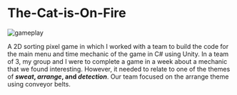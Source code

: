 # The-Cat-is-On-Fire
![gameplay](https://github.com/angela-rodriguezz/The-Cat-is-On-Fire/blob/master/cat%20game.gif?raw=true)

A 2D sorting pixel game in which I worked with a team to build the code for the main menu and time mechanic of the game in C# using Unity. In a team of 3, my group and I were to complete a game in a week about a mechanic that we found interesting. However, it needed to relate to one of the themes of **_sweat_, _arrange_, and _detection_**. Our team focused on the arrange theme using conveyor belts.
